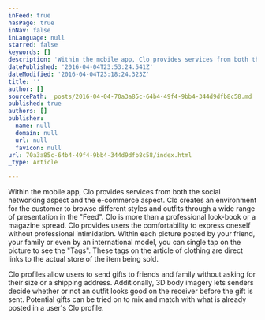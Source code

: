 ```yaml
---
inFeed: true
hasPage: true
inNav: false
inLanguage: null
starred: false
keywords: []
description: 'Within the mobile app, Clo provides services from both the social networking aspect and the e-commerce aspect. Clo creates an environment for the customer to browse different styles and outfits through a wide range of presentation in the "Feed". Clo is more than a professional look-book or a magazine spread. Clo provides users the comfortability to express oneself without professional intimidation. Within each picture posted by your friend, your family or even by an international model, you can single tap on the picture to see the "Tags". These tags on the article of clothing are direct links to the actual store of the item being sold.'
datePublished: '2016-04-04T23:53:24.541Z'
dateModified: '2016-04-04T23:18:24.323Z'
title: ''
author: []
sourcePath: _posts/2016-04-04-70a3a85c-64b4-49f4-9bb4-344d9dfb8c58.md
published: true
authors: []
publisher:
  name: null
  domain: null
  url: null
  favicon: null
url: 70a3a85c-64b4-49f4-9bb4-344d9dfb8c58/index.html
_type: Article

---
```

Within the mobile app, Clo provides services from both the social networking aspect and the e-commerce aspect. Clo creates an environment for the customer to browse different styles and outfits through a wide range of presentation in the "Feed". Clo is more than a professional look-book or a magazine spread. Clo provides users the comfortability to express oneself without professional intimidation. Within each picture posted by your friend, your family or even by an international model, you can single tap on the picture to see the "Tags". These tags on the article of clothing are direct links to the actual store of the item being sold.

Clo profiles allow users to send gifts to friends and family without asking for their size or a shipping address. Additionally, 3D body imagery lets senders decide whether or not an outfit looks good on the receiver before the gift is sent. Potential gifts can be tried on to mix and match with what is already posted in a user's Clo profile.